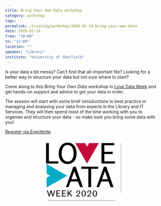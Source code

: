 ```yaml
---
title: Bring Your Own Data workshop
category: workshop
tags:
permalink: /training/workshop/2020-02-14-bring-your-own-data
date: 2020-02-14
from: "10:00"
to: "12:00"
location: ""
speaker: "Library"
institute: "University of Sheffield"
---
```

    
Is your data a bit messy?
Can't find that all-important file? 
Looking for a better way to structure your data but not sure where to start?

Come along to this *Bring Your Own Data workshop* in [Love Data
Week](https://lovedataweek.org/) and get hands-on support and advice to get
your data in order.

The session will start with some brief introductions to best practice in
managing and analysing your data from experts in the Library and IT Services. They
will then spend most of the time working with you to organise and structure
your data - so make sure you bring some data with you!

[Register via Eventbrite](https://www.eventbrite.co.uk/e/bring-your-own-data-workshop-tickets-89957440125).  

<img src="/assets/images/love_data_week_logo.png" alt="Love Data week logo" style="display: block; margin-left: auto; margin-right: auto; width: 50%;" />
